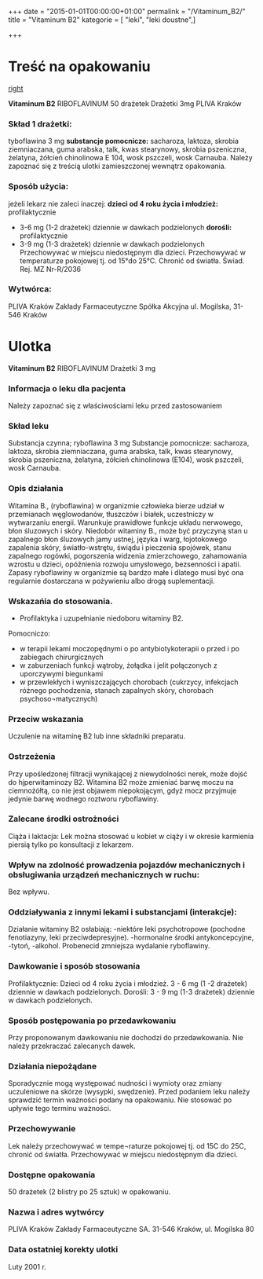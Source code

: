 +++
date = "2015-01-01T00:00:00+01:00"
permalink = "/Vitaminum_B2/"
title = "Vitaminum B2"
kategorie = [ "leki", "leki doustne",]

+++

Treść na opakowaniu
===================

[right](/Grafika:Vitaminum_B2.jpg "wikilink")

**Vitaminum B2**
RIBOFLAVINUM
50 drażetek
Drażetki 3mg
PLIVA Kraków

### Skład 1 drażetki:

tyboflawina 3 mg
**substancje pomocnicze:** sacharoza, laktoza, skrobia ziemniaczana, guma arabska, talk, kwas stearynowy, skrobia pszeniczna, żelatyna, żółcień chinolinowa E 104, wosk pszczeli, wosk Carnauba.
Należy zapoznać się z treścią ulotki zamieszczonej wewnątrz opakowania.

### Sposób użycia:

jeżeli lekarz nie zaleci inaczej:
**dzieci od 4 roku życia i młodzież:** profilaktycznie
- 3-6 mg (1-2 drażetek) dziennie w dawkach podzielonych
**dorośli:** profilaktycznie
- 3-9 mg (1-3 drażetek) dziennie w dawkach podzielonych
Przechowywać w miejscu niedostępnym dla dzieci.
Przechowywać w temperaturze pokojowej
tj. od 15°do 25°C. Chronić od światła.
Świad. Rej. MZ Nr-R/2036

### Wytwórca:

PLIVA Kraków
Zakłady Farmaceutyczne Spółka Akcyjna
ul. Mogilska, 31-546 Kraków

Ulotka
======

**Vitaminum B2**
RIBOFLAVINUM
Drażetki 3 mg

### Informacja o leku dla pacjenta

Należy zapoznać się z właściwościami leku przed zastosowaniem

### Skład leku

Substancja czynna; ryboflawina 3 mg Substancje pomocnicze: sacharoza, laktoza, skrobia ziemniaczana, guma arabska, talk, kwas stearynowy, skrobia pszeniczna, żelatyna, żółcień chinolinowa (E104), wosk pszczeli, wosk Carnauba.

### Opis działania

Witamina B., (ryboflawina) w organizmie człowieka bierze udział w przemianach węglowodanów, tłuszczów i białek, uczestniczy w wytwarzaniu energii. Warunkuje prawidłowe funkcje układu nerwowego, błon śluzowych i skóry. Niedobór witaminy B., może być przyczyną stan u zapalnego błon śluzowych jamy ustnej, języka i warg, łojotokowego zapalenia skóry, światło-wstrętu, świądu i pieczenia spojówek, stanu zapalnego rogówki, pogorszenia widzenia zmierzchowego, zahamowania wzrostu u dzieci, opóźnienia rozwoju umysłowego, bezsenności i apatii. Zapasy ryboflawiny w organizmie są bardzo małe i dlatego musi być ona regularnie dostarczana w pożywieniu albo drogą suplementacji.

### Wskazańia do stosowania.

-   Profilaktyka i uzupełnianie niedoboru witaminy B2.

Pomocniczo:

-   w terapii lekami moczopędnymi o po antybiotykoterapii o przed i po zabiegach chirurgicznych
-   w zaburzeniach funkcji wątroby, żołądka i jelit połączonych z uporczywymi biegunkami
-   w przewlekłych i wyniszczających chorobach (cukrzycy, infekcjach różnego pochodzenia, stanach zapalnych skóry, chorobach psychoso¬matycznych)

### Przeciw wskazania

Uczulenie na witaminę B2 lub inne składniki preparatu.

### Ostrzeżenia

Przy upośledzonej filtracji wynikającej z niewydolności nerek, może dojść do hjperwitaminozy B2.
Witamina B2 może zmieniać barwę moczu na ciemnożółtą, co nie jest objawem niepokojącym, gdyż mocz przyjmuje jedynie barwę wodnego roztworu ryboflawiny.

### Zalecane środki ostrożności

Ciąża i laktacja:
Lek można stosować u kobiet w ciąży i w okresie karmienia piersią tylko po konsultacji z lekarzem.

### Wpływ na zdolność prowadzenia pojazdów mechanicznych i obsługiwania urządzeń mechanicznych w ruchu:

Bez wpływu.

### Oddziaływania z innymi lekami i substancjami (interakcje):

Działanie witaminy B2 osłabiają:
-niektóre leki psychotropowe (pochodne fenotiazyny, leki przeciwdepresyjne).
-hormonalne środki antykoncepcyjne,
-tytoń,
-alkohol.
Probenecid zmniejsza wydalanie ryboflawiny.

### Dawkowanie i sposób stosowania

Profilaktycznie:
Dzieci od 4 roku życia i młodzież. 3 - 6 mg (1 -2 drażetek) dziennie w dawkach podzielonych.
Dorośli: 3 - 9 mg (1-3 drażetek) dziennie w dawkach podzielonych.

### Sposób postępowania po przedawkowaniu

Przy proponowanym dawkowaniu nie dochodzi do przedawkowania.
Nie należy przekraczać zalecanych dawek.

### Działania niepożądane

Sporadycznie mogą występować nudności i wymioty oraz zmiany uczuleniowe na skórze (wysypki, swędzenie).
Przed podaniem leku należy sprawdzić termin ważności podany na opakowaniu. Nie stosować po upływie tego terminu ważności.

### Przechowywanie

Lek należy przechowywać w tempe¬raturze pokojowej tj. od 15C do 25C, chronić od światła.
Przechowywać w miejscu niedostępnym dla dzieci.

### Dostępne opakowania

50 drażetek (2 blistry po 25 sztuk) w opakowaniu.

### Nazwa i adres wytwórcy

PLIVA Kraków
Zakłady Farmaceutyczne SA.
31-546 Kraków, ul. Mogilska 80

### Data ostatniej korekty ulotki

Luty 2001 r.
